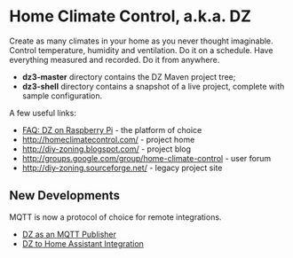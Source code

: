 Home Climate Control, a.k.a. DZ
==

Create as many climates in your home as you never thought imaginable.
Control temperature, humidity and ventilation.
Do it on a schedule.
Have everything measured and recorded.
Do it from anywhere.

* **dz3-master** directory contains the DZ Maven project tree;
* **dz3-shell** directory contains a snapshot of a live project, complete with sample configuration.

A few useful links:

* [FAQ: DZ on Raspberry Pi](https://github.com/home-climate-control/dz/wiki/FAQ:-DZ-on-Raspberry-Pi) - the platform of choice
* http://homeclimatecontrol.com/ - project home
* http://diy-zoning.blogspot.com/ - project blog
* http://groups.google.com/group/home-climate-control - user forum
* http://diy-zoning.sourceforge.net/ - legacy project site

## New Developments
MQTT is now a protocol of choice for remote integrations.
* [DZ as an MQTT Publisher](https://github.com/home-climate-control/dz/wiki/HOWTO:-DZ-as-an-MQTT-Publisher)
* [DZ to Home Assistant Integration](https://github.com/home-climate-control/dz/wiki/HOWTO:-DZ-to-Home-Assistant-integration)
